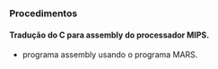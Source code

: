### Procedimentos

#### Tradução do C para assembly do processador MIPS.
  * programa assembly usando o programa MARS. 
  
